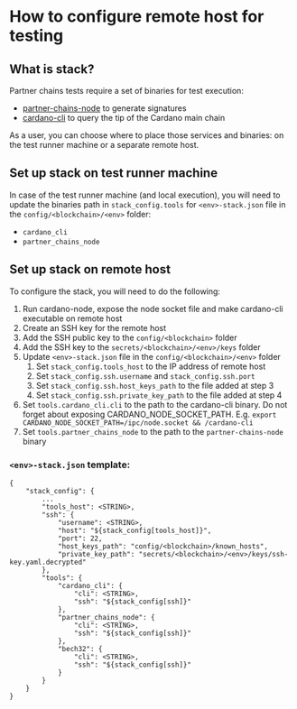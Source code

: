 # How to configure remote host for testing

## What is stack?

Partner chains tests require a set of binaries for test execution:
- [partner-chains-node](https://github.com/input-output-hk/partner-chains) to generate signatures
- [cardano-cli](https://github.com/IntersectMBO/cardano-node?tab=readme-ov-file#using-cardano-cli) to query the tip of the Cardano main chain

As a user, you can choose where to place those services and binaries: on the test runner machine or a separate remote host.

## Set up stack on test runner machine

In case of the test runner machine (and local execution), you will need to update the binaries path in `stack_config.tools` for `<env>-stack.json` file in the `config/<blockchain>/<env>` folder:

- `cardano_cli`
- `partner_chains_node`

## Set up stack on remote host

To configure the stack, you will need to do the following:
1. Run cardano-node, expose the node socket file and make cardano-cli executable on remote host
2. Create an SSH key for the remote host
3. Add the SSH public key to the `config/<blockchain>` folder
4. Add the SSH key to the `secrets/<blockchain>/<env>/keys` folder
5. Update `<env>-stack.json` file in the `config/<blockchain>/<env>` folder
   1. Set `stack_config.tools_host` to the IP address of remote host
   2. Set `stack_config.ssh.username` and `stack_config.ssh.port`
   3. Set `stack_config.ssh.host_keys_path` to the file added at step 3
   4. Set `stack_config.ssh.private_key_path` to the file added at step 4
6. Set `tools.cardano_cli.cli` to the path to the cardano-cli binary. Do not forget about exposing CARDANO_NODE_SOCKET_PATH. E.g. `export CARDANO_NODE_SOCKET_PATH=/ipc/node.socket && /cardano-cli`
7. Set `tools.partner_chains_node` to the path to the `partner-chains-node` binary

### `<env>-stack.json` template:

```
{
    "stack_config": {
        ...
        "tools_host": <STRING>,
        "ssh": {
            "username": <STRING>,
            "host": "${stack_config[tools_host]}",
            "port": 22,
            "host_keys_path": "config/<blockchain>/known_hosts",
            "private_key_path": "secrets/<blockchain>/<env>/keys/ssh-key.yaml.decrypted"
        },
        "tools": {
            "cardano_cli": {
                "cli": <STRING>,
                "ssh": "${stack_config[ssh]}"
            },
            "partner_chains_node": {
                "cli": <STRING>,
                "ssh": "${stack_config[ssh]}"
            },
            "bech32": {
                "cli": <STRING>,
                "ssh": "${stack_config[ssh]}"
            }
        }
    }
}
